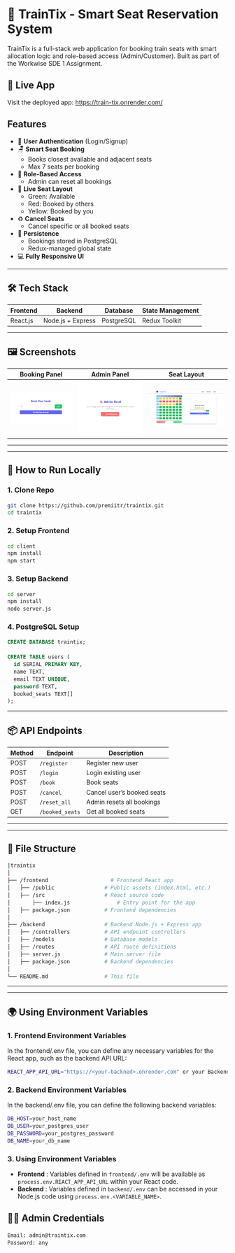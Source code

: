 
# 🚆 TrainTix - Smart Seat Reservation System

TrainTix is a full-stack web application for booking train seats with smart allocation logic and role-based access (Admin/Customer). Built as part of the Workwise SDE 1 Assignment.


## 🚀 Live App
Visit the deployed app: https://train-tix.onrender.com/

## Features

- 🔐 **User Authentication** (Login/Signup)
- 🪑 **Smart Seat Booking**
  - Books closest available and adjacent seats
  - Max 7 seats per booking
- 🎯 **Role-Based Access**
  - Admin can reset all bookings
- 💺 **Live Seat Layout**
  - Green: Available  
  - Red: Booked by others  
  - Yellow: Booked by you
- ♻️ **Cancel Seats**
  - Cancel specific or all booked seats
- 💾 **Persistence**
  - Bookings stored in PostgreSQL
  - Redux-managed global state
- 💻 **Fully Responsive UI**

---

## 🛠 Tech Stack

| Frontend   | Backend        | Database   | State Management |
|------------|----------------|------------|------------------|
| React.js   | Node.js + Express | PostgreSQL | Redux Toolkit  |

---

## 🖼 Screenshots

| Booking Panel | Admin Panel | Seat Layout |
|---------------|-------------|--------------|
| ![booking](./screenshots/booking.png) | ![admin](./screenshots/admin.png) | ![layout](./screenshots/layout.png) |

---

---

## 🧪 How to Run Locally

### 1. Clone Repo
```bash
git clone https://github.com/premiitr/traintix.git
cd traintix
```

### 2. Setup Frontend
```bash
cd client
npm install
npm start
```

### 3. Setup Backend
```bash
cd server
npm install
node server.js
```

### 4. PostgreSQL Setup
```sql
CREATE DATABASE traintix;

CREATE TABLE users (
  id SERIAL PRIMARY KEY,
  name TEXT,
  email TEXT UNIQUE,
  password TEXT,
  booked_seats TEXT[]
);
```

---

## 📦 API Endpoints

| Method | Endpoint         | Description               |
|--------|------------------|---------------------------|
| POST   | `/register`      | Register new user         |
| POST   | `/login`         | Login existing user       |
| POST   | `/book`          | Book seats                |
| POST   | `/cancel`        | Cancel user’s booked seats |
| POST   | `/reset_all`     | Admin resets all bookings |
| GET    | `/booked_seats`  | Get all booked seats      |

---


---
## 📁 File Structure
```bash
|traintix
│
├── /frontend                    # Frontend React app
│   ├── /public                # Public assets (index.html, etc.)
│   ├── /src                   # React source code
│       ├── index.js               # Entry point for the app
│   ├── package.json           # Frontend dependencies
│
├── /backend                   # Backend Node.js + Express app
│   ├── /controllers           # API endpoint controllers
│   ├── /models                # Database models
│   ├── /routes                # API route definitions
│   ├── server.js              # Main server file
│   ├── package.json           # Backend dependencies
│
└── README.md                  # This file
```
---

---
## 🌍 Using Environment Variables
### 1. Frontend Environment Variables
In the frontend/.env file, you can define any necessary variables for the React app, such as the backend API URL:
```bash
REACT_APP_API_URL="https://<your-backned>.onrender.com" or your Backend API
```
### 2. Backend Environment Variables
In the backend/.env file, you can define the following backend variables:
```bash
DB_HOST=your_host_name
DB_USER=your_postgres_user
DB_PASSWORD=your_postgres_password
DB_NAME=your_db_name
```
### 3. Using Environment Variables
* **Frontend** : Variables defined in ```frontend/.env``` will be available as ```process.env.REACT_APP_API_URL``` within your React code.
* **Backend** : Variables defined in ```backend/.env``` can be accessed in your Node.js code using ```process.env.<VARIABLE_NAME>```.

## 👨‍💻 Admin Credentials

```bash
Email: admin@traintix.com
Password: any
```